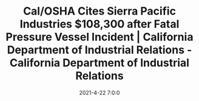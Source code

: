 ---
"title": "Cal/OSHA Cites Sierra Pacific Industries $108,300 after Fatal Pressure Vessel Incident | California Department of Industrial Relations - California Department of Industrial Relations"
"date": "2021-4-22 7:0:0"
"feed_name": "GOOGLENEWSINDUSTRIAL"
"feed_website": "https://news.google.com/search?q=industrial%2Bincident&hl=en-US&gl=US&ceid=US:en"
"feed_rss": "https://news.google.com/rss/search?q=industrial%2Bincident&hl=en-US&gl=US&ceid=US:en"
"link": "https://www.dir.ca.gov/DIRNews/2021/2021-47.html"
"file": "_posts/2021-1-1-a19452b532ce205bfae679845843c0a54e05a65b.md"
"accident": "1"
"drilling": "0"
---
